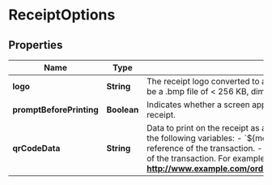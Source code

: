 

# ReceiptOptions


## Properties

| Name | Type | Description | Notes |
|------------ | ------------- | ------------- | -------------|
|**logo** | **String** | The receipt logo converted to a Base64-encoded string. The image must be a .bmp file of &lt; 256 KB, dimensions 240 (H) x 384 (W) px. |  [optional] |
|**promptBeforePrinting** | **Boolean** | Indicates whether a screen appears asking if you want to print the shopper receipt. |  [optional] |
|**qrCodeData** | **String** | Data to print on the receipt as a QR code. This can include static text and the following variables:  - &#x60;${merchantreference}&#x60;: the merchant reference of the transaction. - &#x60;${pspreference}&#x60;: the PSP reference of the transaction.   For example, **http://www.example.com/order/${pspreference}/${merchantreference}**. |  [optional] |



